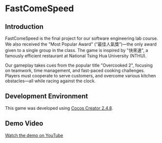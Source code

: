 # FastComeSpeed

## Introduction
FastComeSpeed is the final project for our software engineering lab course. We also received the "Most Popular Award" (“最佳人氣獎”)—the only award given to a single group in the class. The game is inspired by "快來速", a famously efficient restaurant at National Tsing Hua University (NTHU).

Our gameplay takes cues from the popular title "Overcooked 2", focusing on teamwork, time management, and fast-paced cooking challenges. Players must cooperate to serve customers, and overcome various kitchen obstacles—all while racing against the clock.

## Development Environment
This game was developed using [Cocos Creator 2.4.8](https://www.cocos.com/en/creator).

## Demo Video
[Watch the demo on YouTube](https://youtu.be/Yj3yRsCDkm8?si=QoSEyl293Ap5Ne8w)
